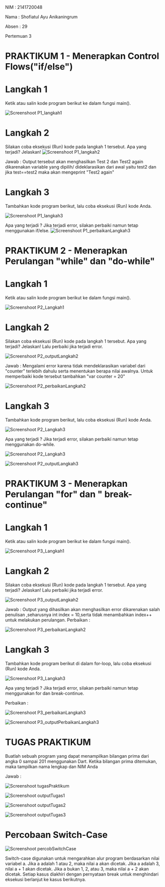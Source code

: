NIM : 2141720048

Nama : Shofiatul Ayu Anikaningrum

Absen : 29

Pertemuan 3


# PRAKTIKUM 1 - Menerapkan Control Flows("if/else")
# Langkah 1
Ketik atau salin kode program berikut ke dalam fungsi main().

![Screenshoot P1_langkah1](docs/P3_langkah1.png)

# Langkah 2
Silakan coba eksekusi (Run) kode pada langkah 1 tersebut. Apa yang terjadi? Jelaskan!
![Screenshoot P1_langkah2](docs/P1_langkah2.png)

Jawab : Output tersebut akan menghasilkan Test 2 dan Test2 again dikarenakan variable yang dipilih/ dideklarasikan dari awal yaitu test2 dan jika test==test2 maka akan mengeprint "Test2 again"

# Langkah 3
Tambahkan kode program berikut, lalu coba eksekusi (Run) kode Anda.

![Screenshoot P1_langkah3](docs/P1_langkah3.png)

Apa yang terjadi ? Jika terjadi error, silakan perbaiki namun tetap menggunakan if/else.
![Screenshoot P1_perbaikanLangkah3](docs/P1_perbaikanLangkah3.png)


# PRAKTIKUM 2 - Menerapkan Perulangan "while" dan "do-while"

# Langkah 1
Ketik atau salin kode program berikut ke dalam fungsi main().

![Screenshoot P2_Langkah1](docs/P2_Langkah1.png)

# Langkah 2
Silakan coba eksekusi (Run) kode pada langkah 1 tersebut. Apa yang terjadi? Jelaskan! Lalu perbaiki jika terjadi error.

![Screenshoot P2_outputLangkah2](docs/P2_outputLangkah2.png)

Jawab : Mengalami error karena tidak mendeklarasikan variabel dari "counter" terlebih dahulu serta menentukan berapa nilai awalnya.
Untuk memperbaiki kode tersebut tambahkan "var counter = 20"

![Screenshoot P2_perbaikanLangkah2](docs/P2_perbaikanLangkah2.png)

# Langkah 3
Tambahkan kode program berikut, lalu coba eksekusi (Run) kode Anda.

![Screenshoot P2_Langkah3](docs/P2_Langkah3.png)

Apa yang terjadi ? Jika terjadi error, silakan perbaiki namun tetap menggunakan do-while.

![Screenshoot P2_Langkah3](docs/P2_Langkah3.png)

![Screenshoot P2_outputLangkah3](docs/P2_outputLangkah3.png)



# PRAKTIKUM 3 - Menerapkan Perulangan "for" dan " break-continue"

# Langkah 1
Ketik atau salin kode program berikut ke dalam fungsi main().

![Screenshoot P3_Langkah1](docs/P3_Langkah1.png)

# Langkah 2
Silakan coba eksekusi (Run) kode pada langkah 1 tersebut. Apa yang terjadi? Jelaskan! Lalu perbaiki jika terjadi error.

![Screenshoot P3_outputLangkah2](docs/P3_outputLangkah2.png)

Jawab : Output yang dihasilkan akan menghasilkan error dikarenakan salah penulisan ,seharusnya int index = 10,serta tidak menambahkan index++ untuk melakukan perulangan.
Perbaikan : 

![Screenshoot P3_perbaikanLangkah2](docs/P3_perbaikanLangkah2.png)

# Langkah 3
Tambahkan kode program berikut di dalam for-loop, lalu coba eksekusi (Run) kode Anda.

![Screenshoot P3_Langkah3](docs/P3_Langkah3.png)

Apa yang terjadi ? Jika terjadi error, silakan perbaiki namun tetap menggunakan for dan break-continue.

Perbaikan :

![Screenshoot P3_perbaikanLangkah3](docs/P3_perbaikanLangkah3.png)

![Screenshoot P3_outputPerbaikanLangkah3](docs/P3_outputPerbaikanLangkah3.png)



# TUGAS PRAKTIKUM
Buatlah sebuah program yang dapat menampilkan bilangan prima dari angka 0 sampai 201 menggunakan Dart. Ketika bilangan prima ditemukan, maka tampilkan nama lengkap dan NIM Anda

Jawab :

![Screenshoot tugasPraktikum](docs/tugasPraktikum.png)

![Screenshoot outputTugas1](docs/outputTugas1.png)

![Screenshoot outputTugas2](docs/outputTugas2.png)

![Screenshoot outputTugas3](docs/outputTugas3.png)


# Percobaan Switch-Case

![Screenshoot percobSwitchCase](docs/percobSwitchCase.png)

Switch-case digunakan untuk mengarahkan alur program berdasarkan nilai variabel a. Jika a adalah 1 atau 2, maka nilai a akan dicetak. Jika a adalah 3, nilai a + 1 akan dicetak. Jika a bukan 1, 2, atau 3, maka nilai a + 2 akan dicetak. Setiap kasus diakhiri dengan pernyataan break untuk menghindari eksekusi berlanjut ke kasus berikutnya.
















